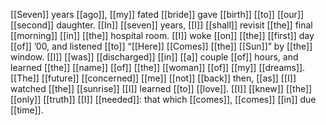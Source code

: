 [[Seven]] years [[ago]], [[my]] fated [[bride]] gave [[birth]] [[to]] [[our]] [[second]] daughter. [[In]] [[seven]] years, [[I]] [[shall]] revisit [[the]] final [[morning]] [[in]] [[the]] hospital room. [[I]] woke [[on]] [[the]] [[first]] day [[of]] ’00, and listened [[to]] “[[Here]] [[Comes]] [[the]] [[Sun]]” by [[the]] window. [[I]] [[was]] [[discharged]] [[in]] [[a]] couple [[of]] hours, and learned [[the]] [[name]] [[of]] [[the]] [[woman]] [[of]] [[my]] [[dreams]]. [[The]] [[future]] [[concerned]] [[me]] [[not]] [[back]] then, [[as]] [[I]] watched [[the]] [[sunrise]] [[I]] learned [[to]] [[love]]. [[I]] [[knew]] [[the]] [[only]] [[truth]] [[I]] [[needed]]: that which [[comes]], [[comes]] [[in]] due [[time]].